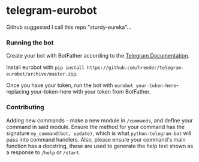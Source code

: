 # telegram-eurobot
Github suggested I call this repo "sturdy-eureka"...

### Running the bot
Create your bot with BotFather according to the [Telegram Documentation](https://core.telegram.org/bots#botfather).

Install eurobot with `pip install https://github.com/hreeder/telegram-eurobot/archive/master.zip`.

Once you have your token, run the bot with `eurobot your-token-here`- replacing your-token-here with your token from BotFather.

### Contributing
Adding new commands - make a new module in `/commands`, and define your command in said module. Ensure the method for your command has the signature `my_command(bot, update)`, which is what `python-telegram-bot` will pass into command handlers. Also, please ensure your command's main function has a docstring, these are used to generate the help text shown as a response to `/help` or `/start`.
